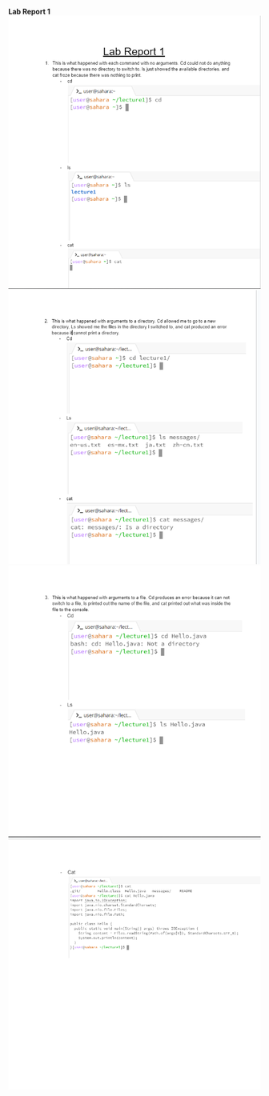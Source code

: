 **Lab Report 1**
![Lab 1.1](Lab-1.1.png)
![Lab 1.2](Lab-2.png)
![Lab 1.3](Lab-1.3.png)
![Lab 1.4](Lab-4.png)

